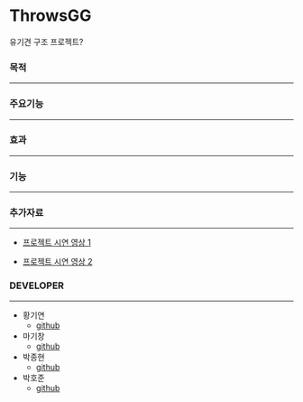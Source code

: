 # ThrowsGG
유기견 구조 프로젝트?

### 목적
---

### 주요기능
---

### 효과 
---

### 기능
---

### 추가자료
---
- [프로젝트 시연 영상 1 ](https://youtu.be/wDm8kGihpuE?feature=shared)

- [프로젝트 시연 영상 2 ](https://youtu.be/HSs4nn2szYo)


### DEVELOPER
---
- 황기연
  - [github](https://github.com/GiyeonHwang)
- 마기창
  - [github](https://github.com/smreo3839) 
- 박종현
  - [github](https://github.com/JackyparkCode) 
- 박호준
  - [github](https://github.com/hoejun1208)    
